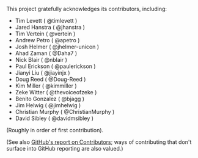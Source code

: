 This project gratefully acknowledges its contributors, including:

+ Tim Levett ( @timlevett )
+ Jared Hanstra ( @jhanstra )
+ Tim Vertein ( @vertein )
+ Andrew Petro ( @apetro )
+ Josh Helmer ( @jhelmer-unicon )
+ Ahad Zaman ( @Daha7 )
+ Nick Blair ( @nblair )
+ Paul Erickson ( @paulerickson )
+ Jianyi Liu ( @jiayinjx )
+ Doug Reed ( @Doug-Reed )
+ Kim Miller ( @kimmiller )
+ Zeke Witter ( @thevoiceofzeke )
+ Benito Gonzalez ( @bjagg )
+ Jim Helwig ( @jimhelwig )
+ Christian Murphy ( @ChristianMurphy )
+ David Sibley ( @davidmsibley )

(Roughly in order of first contribution).

(See also [GitHub's report on Contributors][]; ways of contributing that don't surface into GitHub reporting are also valued.)

[GitHub's report on Contributors]: github.com/UW-Madison-DoIT/angularjs-portal/graphs/contributors
